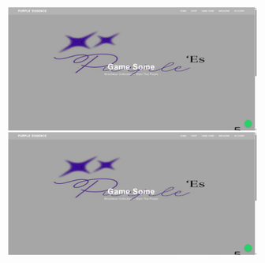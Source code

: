![Alt text](https://github.com/MuhamadAkbarErgiansyah/Tugas1_Pemrograman-Web-/blob/main/abay.png?raw=true)
![Alt text](https://github.com/MuhamadAkbarErgiansyah/Tugas1_Pemrograman-Web-/blob/main/abay.png?raw=true)

